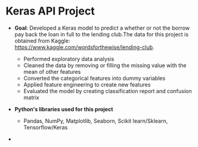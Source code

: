 # Keras API Project
* **Goal**: Developed a Keras model to predict a whether or not the borrow pay back the loan in full to the lending club.The data  for this project is obtained from Kaggle: https://www.kaggle.com/wordsforthewise/lending-club. 
  -	Performed exploratory data analysis
  -	Cleaned the data by removing or filling the missing value with the mean of other features
  -	Converted the categorical features into dummy variables
  -	Applied feature engineering to create new features
  -	Evaluated the model by creating classification report and confusion matrix
 
 * **Python's libraries used for this project** 
     - Pandas, NumPy, Matplotlib, Seaborn, Scikit learn/Sklearn, Tensorflow/Keras


  -	
